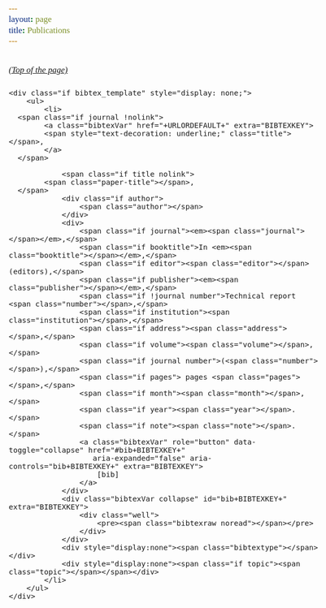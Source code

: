 ```yaml
---
layout: page
title: Publications
---
```


<bibtex src="pubs.bib"></bibtex>

  <script>
		$(function() {
		  $("#Fontselector").on("change",function() {
		    var font = $("#Fontselector option:selected").text();
		    console.log(font);

		    $('.title.fonters').each(function() {
		    	$(this).css("font-family",font);
		    });
		  });
		});
		function reset() {
			$("select").each(function () {
			  localStorage.setItem($(this).attr("id"),"");
			  $(this).val("");
			});
			$("#searchbar").val("");
			$("#searchbar").trigger('change');
		}
		function resetOtherFilters(changedId) {
  $("select").each(function() {
    if ($(this).attr("id") !== changedId) {
      $(this).val("");
    }
  });
  $("#searchbar").val("");
}

$("#authorselectfirst, #authorselect").on("change", function() {
  resetOtherFilters($(this).attr("id"));
  $(this).trigger('change');
});

    </script>

<style>
    html,body,span,h1 {
        font-family: "Times New Roman", Times, serif;
        font-size: 17px;
    }
    bibtex { display: none; }
    .searchbar { margin-left:0px;}
    #bibtex_errors { margin-top:10px; color: red;}
    h1.header {margin-left:8px;}
    h1.YEAR { font-size: 17px; font-weight: bold; display: inline; margin-left:8px;}


</style>

<br/>

<div class="bibtex_structure">
    <div class="group year" extra="ASC number">
        <a href="#top" style="display: inline"><em>(Top of the page)</em></a>
        <div style="padding-bottom:10px;"></div>
        <div class="sort journal" extra="DESC string">
            <div class="templates"></div>
        </div>
    </div>
</div>

<div id="bibtex_display">

    <div class="if bibtex_template" style="display: none;">
        <ul>
            <li>
      <span class="if journal !nolink">
            <a class="bibtexVar" href="+URLORDEFAULT+" extra="BIBTEXKEY">
            <span style="text-decoration: underline;" class="title"></span>,
            </a>
      </span>

                <span class="if title nolink">
            <span class="paper-title"></span>,
      </span>
                <div class="if author">
                    <span class="author"></span>
                </div>
                <div>
                    <span class="if journal"><em><span class="journal"></span></em>,</span>
                    <span class="if booktitle">In <em><span class="booktitle"></span></em>,</span>
                    <span class="if editor"><span class="editor"></span> (editors),</span>
                    <span class="if publisher"><em><span class="publisher"></span></em>,</span>
                    <span class="if !journal number">Technical report <span class="number"></span>,</span>
                    <span class="if institution"><span class="institution"></span>,</span>
                    <span class="if address"><span class="address"></span>,</span>
                    <span class="if volume"><span class="volume"></span>,</span>
                    <span class="if journal number">(<span class="number"></span>),</span>
                    <span class="if pages"> pages <span class="pages"></span>,</span>
                    <span class="if month"><span class="month"></span>,</span>
                    <span class="if year"><span class="year"></span>.</span>
                    <span class="if note"><span class="note"></span>.</span>
                    <a class="bibtexVar" role="button" data-toggle="collapse" href="#bib+BIBTEXKEY+"
                       aria-expanded="false" aria-controls="bib+BIBTEXKEY+" extra="BIBTEXKEY">
                        [bib]
                    </a>
                </div>
                <div class="bibtexVar collapse" id="bib+BIBTEXKEY+" extra="BIBTEXKEY">
                    <div class="well">
                        <pre><span class="bibtexraw noread"></span></pre>
                    </div>
                </div>
                <div style="display:none"><span class="bibtextype"></span></div>
                <div style="display:none"><span class="if topic"><span class="topic"></span></span></div>
            </li>
        </ul>
    </div>

</div>